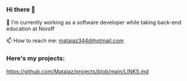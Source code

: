 ### Hi there 👋

🔭 I’m currently working as a software developer while taking back-end education at Noroff

📫 How to reach me: mataiaz344@hotmail.com

### Here's my projects:

https://github.com/Mataiaz/projects/blob/main/LINKS.md
